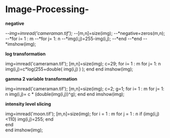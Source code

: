 # Image-Processing-
**negative**

--*img=imread('cameraman.tif');
--*[m,n]=size(img);
--*negative=zeros(m,n);
--*for i= 1 : m
    --*for j= 1: n
        --*img(i,j)=255-img(i,j);
    --*end
--*end
--*imshow(img);

**log transformation**

img=imread('cameraman.tif');
[m,n]=size(img);
c=29;
for i= 1 : m
    for j= 1: n
        img(i,j)=c*log(255+double( img(i,j) ) );
    end
end
imshow(img);

**gamma 2 variable transformation**

img=imread('cameraman.tif');
[m,n]=size(img);
c=2;
g=1;
for i= 1 : m
    for j= 1: n
        img(i,j)= c * (double(img(i,j))^g);
    end
end
imshow(img);

**intensity level slicing**

img=imread('moon.tif');
[m,n]=size(img);
for i = 1 : m
    for j = 1 : n
        if (img(i,j)<110)
            img(i,j)=255;
        end    
    end    
end
imshow(img);
